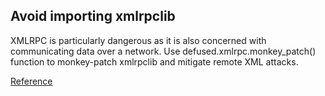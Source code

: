 ## Avoid importing xmlrpclib

XMLRPC is particularly dangerous as it is also concerned with communicating data over a network. 
Use defused.xmlrpc.monkey_patch() function to monkey-patch xmlrpclib and mitigate remote XML attacks.

[Reference](https://docs.openstack.org/bandit/latest/api/bandit.blacklists.html#b411-import-xmlrpclib)